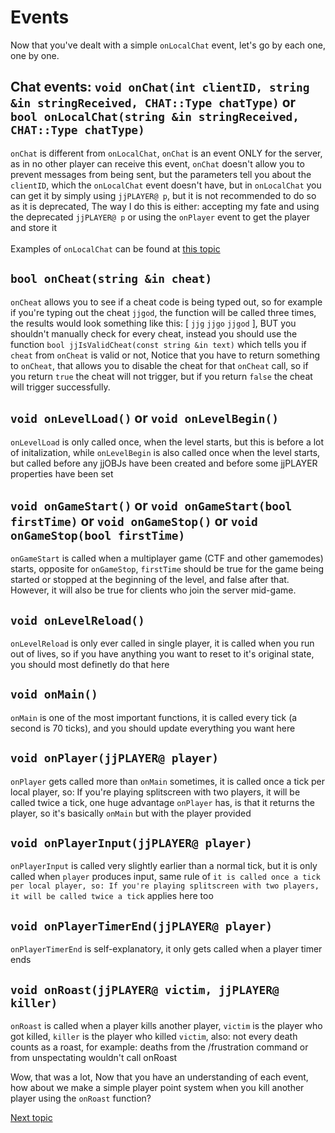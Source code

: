 # Events
Now that you've dealt with a simple `onLocalChat` event, let's go by each one, one by one.

## Chat events: `void onChat(int clientID, string &in stringReceived, CHAT::Type chatType)` or `bool onLocalChat(string &in stringReceived, CHAT::Type chatType)`
`onChat` is different from `onLocalChat`, `onChat` is an event ONLY for the server, as in no other player can receive this event, `onChat` doesn't allow you to prevent messages from being sent, but the parameters tell you about the `clientID`, which the `onLocalChat` event doesn't have, but in `onLocalChat` you can get it by simply using `jjPLAYER@ p`, but it is not recommended to do so as it is deprecated, The way I do this is either: accepting my fate and using the deprecated `jjPLAYER@ p` or using the `onPlayer` event to get the player and store it
<br><br>
Examples of `onLocalChat` can be found at [this topic](/chatcommands.md)

## `bool onCheat(string &in cheat)`
`onCheat` allows you to see if a cheat code is being typed out, so for example if you're typing out the cheat `jjgod`, the function will be called three times, the results would look something like this: [ `jjg` `jjgo` `jjgod` ], BUT you shouldn't manually check for every cheat, instead you should use the function `bool jjIsValidCheat(const string &in text)` which tells you if `cheat` from `onCheat` is valid or not, Notice that you have to return something to `onCheat`, that allows you to disable the cheat for that `onCheat` call, so if you return `true` the cheat will not trigger, but if you return `false` the cheat will trigger successfully.

## `void onLevelLoad()` or `void onLevelBegin()`
`onLevelLoad` is only called once, when the level starts, but this is before a lot of initalization, while `onLevelBegin` is also called once when the level starts, but called before any jjOBJs have been created and before some jjPLAYER properties have been set

## `void onGameStart()` or `void onGameStart(bool firstTime)` or `void onGameStop()` or `void onGameStop(bool firstTime)`
`onGameStart` is called when a multiplayer game (CTF and other gamemodes) starts, opposite for `onGameStop`, `firstTime` should be true for the game being started or stopped at the beginning of the level, and false after that. However, it will also be true for clients who join the server mid-game.

## `void onLevelReload()`
`onLevelReload` is only ever called in single player, it is called when you run out of lives, so if you have anything you want to reset to it's original state, you should most definetly do that here

## `void onMain()`
`onMain` is one of the most important functions, it is called every tick (a second is 70 ticks), and you should update everything you want here

## `void onPlayer(jjPLAYER@ player)`
`onPlayer` gets called more than `onMain` sometimes, it is called once a tick per local player, so: If you're playing splitscreen with two players, it will be called twice a tick, one huge advantage `onPlayer` has, is that it returns the player, so it's basically `onMain` but with the player provided

## `void onPlayerInput(jjPLAYER@ player)`
`onPlayerInput` is called very slightly earlier than a normal tick, but it is only called when `player` produces input, same rule of `it is called once a tick per local player, so: If you're playing splitscreen with two players, it will be called twice a tick` applies here too

## `void onPlayerTimerEnd(jjPLAYER@ player)`
`onPlayerTimerEnd` is self-explanatory, it only gets called when a player timer ends

## `void onRoast(jjPLAYER@ victim, jjPLAYER@ killer)`
`onRoast` is called when a player kills another player, `victim` is the player who got killed, `killer` is the player who killed `victim`, also: not every death counts as a roast, for example: deaths from the /frustration command or from unspectating wouldn't call onRoast

Wow, that was a lot, Now that you have an understanding of each event, how about we make a simple player point system when you kill another player using the `onRoast` function?

[Next topic](pointsystem.md)
